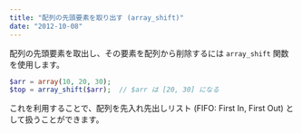 ```yaml
---
title: "配列の先頭要素を取り出す (array_shift)"
date: "2012-10-08"
---
```


配列の先頭要素を取出し、その要素を配列から削除するには `array_shift` 関数を使用します。

~~~ php
$arr = array(10, 20, 30);
$top = array_shift($arr);  // $arr は [20, 30] になる
~~~

これを利用することで、配列を先入れ先出しリスト (FIFO: First In, First Out) として扱うことができます。


